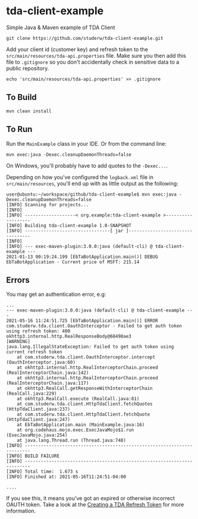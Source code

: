 # tda-client-example
Simple Java & Maven example of TDA Client

`git clone https://github.com/studerw/tda-client-example.git`

Add your client id (customer key) and refresh token to the `src/main/resources/tda-api.properties` file.
Make sure you then add this file to `.gitignore` so you don't accidentally check in sensitive data
to a public repository.

`echo 'src/main/resources/tda-api.properties' >> .gitignore` 

## To Build

`mvn clean install`

## To Run
Run the `MainExample` class in your IDE. Or from the command line:

`mvn exec:java -Dexec.cleanupDaemonThreads=false`

On Windows, you'll probably have to add quotes to the `-Dexec...`.

Depending on how you've configured the `logback.xml` file in `src/main/resources`,
you'll end up with as little output as the following:

```shell
user@ubuntu:~/workspace/github/tda-client-example$ mvn exec:java -Dexec.cleanupDaemonThreads=false
[INFO] Scanning for projects...
[INFO]
[INFO] -------------------< org.example:tda-client-example >-------------------
[INFO] Building tda-client-example 1.0-SNAPSHOT
[INFO] --------------------------------[ jar ]---------------------------------
[INFO]
[INFO] --- exec-maven-plugin:3.0.0:java (default-cli) @ tda-client-example ---
2021-01-13 00:19:24.199 [EbTaBotApplication.main()] DEBUG EbTaBotApplication - Current price of MSFT: 215.14
```

## Errors
You  may get an authentication error, e.g: 

```
...
--- exec-maven-plugin:3.0.0:java (default-cli) @ tda-client-example ---
2021-05-16 11:24:51.725 [EbTaBotApplication.main()] ERROR com.studerw.tda.client.OauthInterceptor - Failed to get auth token using refresh token: 400 okhttp3.internal.http.RealResponseBody@68498ae3
[WARNING]
java.lang.IllegalStateException: Failed to get auth token using current refresh token
    at com.studerw.tda.client.OauthInterceptor.intercept (OauthInterceptor.java:60)
    at okhttp3.internal.http.RealInterceptorChain.proceed (RealInterceptorChain.java:142)
    at okhttp3.internal.http.RealInterceptorChain.proceed (RealInterceptorChain.java:117)
    at okhttp3.RealCall.getResponseWithInterceptorChain (RealCall.java:229)
    at okhttp3.RealCall.execute (RealCall.java:81)
    at com.studerw.tda.client.HttpTdaClient.fetchQuotes (HttpTdaClient.java:237)
    at com.studerw.tda.client.HttpTdaClient.fetchQuote (HttpTdaClient.java:247)
    at EbTaBotApplication.main (MainExample.java:16)
    at org.codehaus.mojo.exec.ExecJavaMojo$1.run (ExecJavaMojo.java:254)
    at java.lang.Thread.run (Thread.java:748)
[INFO] ------------------------------------------------------------------------
[INFO] BUILD FAILURE
[INFO] ------------------------------------------------------------------------
[INFO] Total time:  1.673 s
[INFO] Finished at: 2021-05-16T11:24:51-04:00

....

```

If you see this, it means you've got an expired or otherwise incorrect OAUTH token. 
Take a look at the [Creating a TDA Refresh Token](https://github.com/studerw/td-ameritrade-client/wiki/Create-a-TDA-Refresh-Token) for more information.

